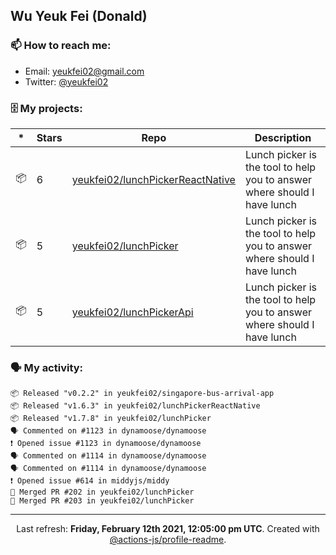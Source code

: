 ## Wu Yeuk Fei (Donald)

### 📫 How to reach me:

- Email: [yeukfei02@gmail.com](yeukfei02@gmail.com)
- Twitter: [@yeukfei02](https://twitter.com/yeukfei02)

### 🗄 My projects:

|*|Stars|Repo|Description|
|---|---|---|---|
| 📦 | 6 | [yeukfei02/lunchPickerReactNative](https://github.com/yeukfei02/lunchPickerReactNative) | Lunch picker is the tool to help you to answer where should I have lunch |
| 📦 | 5 | [yeukfei02/lunchPicker](https://github.com/yeukfei02/lunchPicker) | Lunch picker is the tool to help you to answer where should I have lunch |
| 📦 | 5 | [yeukfei02/lunchPickerApi](https://github.com/yeukfei02/lunchPickerApi) | Lunch picker is the tool to help you to answer where should I have lunch |

### 🗣 My activity:

```
📦 Released "v0.2.2" in yeukfei02/singapore-bus-arrival-app
📦 Released "v1.6.3" in yeukfei02/lunchPickerReactNative
📦 Released "v1.7.8" in yeukfei02/lunchPicker
🗣 Commented on #1123 in dynamoose/dynamoose
❗️ Opened issue #1123 in dynamoose/dynamoose
🗣 Commented on #1114 in dynamoose/dynamoose
🗣 Commented on #1114 in dynamoose/dynamoose
❗️ Opened issue #614 in middyjs/middy
🎉 Merged PR #202 in yeukfei02/lunchPicker
🎉 Merged PR #203 in yeukfei02/lunchPicker
```

<!-- <img src="https://github-readme-stats.vercel.app/api?username=yeukfei02&show_icons=true&count_private=true&theme=radical" />

<img src="https://github-readme-stats.vercel.app/api/top-langs/?username=yeukfei02&theme=radical" /> -->

---

<p align="center">Last refresh: <b>Friday, February 12th 2021, 12:05:00 pm UTC</b>. Created with <a href=https://github.com/marketplace/actions/profile-readme>@actions-js/profile-readme</a>.</p>
